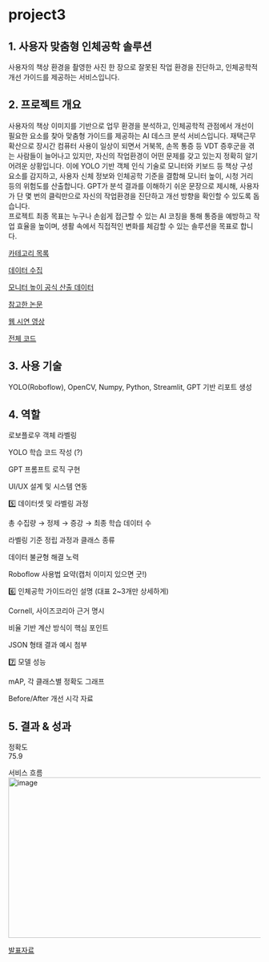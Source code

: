 # project3

## 1. 사용자 맞춤형 인체공학 솔루션<br>

사용자의 책상 환경을 촬영한 사진 한 장으로 잘못된 작업 환경을 진단하고, 인체공학적 개선 가이드를 제공하는 서비스입니다.<br>

## 2. 프로젝트 개요

사용자의 책상 이미지를 기반으로 업무 환경을 분석하고, 인체공학적 관점에서 개선이 필요한 요소를 찾아 맞춤형 가이드를 제공하는 AI 데스크 분석 서비스입니다. 재택근무 확산으로 장시간 컴퓨터 사용이 일상이 되면서 거북목, 손목 통증 등 VDT 증후군을 겪는 사람들이 늘어나고 있지만, 자신의 작업환경이 어떤 문제를 갖고 있는지 정확히 알기 어려운 상황입니다.
이에 YOLO 기반 객체 인식 기술로 모니터와 키보드 등 책상 구성 요소를 감지하고, 사용자 신체 정보와 인체공학 기준을 결합해 모니터 높이, 시청 거리 등의 위험도를 산출합니다. GPT가 분석 결과를 이해하기 쉬운 문장으로 제시해, 사용자가 단 몇 번의 클릭만으로 자신의 작업환경을 진단하고 개선 방향을 확인할 수 있도록 돕습니다. <br>
프로젝트 최종 목표는 누구나 손쉽게 접근할 수 있는 AI 코칭을 통해 통증을 예방하고 작업 효율을 높이며, 생활 속에서 직접적인 변화를 체감할 수 있는 솔루션을 목표로 합니다.

[카테고리 목록](https://docs.google.com/spreadsheets/d/1tteyq5jXOqYlGVjmUWLDkb59NdvOc6gyuN06nWfIHwU/edit?usp=drive_link)

[데이터 수집](https://drive.google.com/drive/folders/1Cpmg6iK_5-4j9rLjQ5uu2IoLHG59iPYU?usp=drive_link)

[모니터 높이 공식 산출 데이터](https://docs.google.com/spreadsheets/d/1CKce8DtY3HxBoi0hGiNBAbWmlRsmGDXbWE2uwdYXi98/edit?usp=drive_link)

[참고한 논문](https://drive.google.com/drive/folders/1GK4rzccEKPsFuCcLOu4epIGrE5LShO8m?usp=drive_link)

[웹 시연 영상](https://drive.google.com/file/d/1SkuHXsg7MpjtQxo13PyvC6Rwkds4LHaY/view?usp=drive_link)

[전체 코드](https://github.com/binibinibini/project3.git)

## 3. 사용 기술<br>
YOLO(Roboflow), OpenCV, Numpy, Python, Streamlit, GPT 기반 리포트 생성


## 4. 역할 <br>
로보플로우 객체 라벨링<br>

YOLO 학습 코드 작성 (?)<br>

GPT 프롬프트 로직 구현<br>

UI/UX 설계 및 시스템 연동<br>







5️⃣ 데이터셋 및 라벨링 과정

총 수집량 → 정제 → 증강 → 최종 학습 데이터 수

라벨링 기준 정립 과정과 클래스 종류

데이터 불균형 해결 노력

Roboflow 사용법 요약(캡처 이미지 있으면 굿!)

6️⃣ 인체공학 가이드라인 설명 (대표 2~3개만 상세하게)

Cornell, 사이즈코리아 근거 명시

비율 기반 계산 방식이 핵심 포인트

JSON 형태 결과 예시 첨부

7️⃣ 모델 성능

mAP, 각 클래스별 정확도 그래프

Before/After 개선 시각 자료














## 5. 결과 & 성과 <br>
정확도<br>
75.9 <br>

서비스 흐름<br>
<img width="1071" height="320" alt="image" src="https://github.com/user-attachments/assets/ccd415cf-4252-4a54-bcd9-772dae921371" />


[발표자료](https://docs.google.com/presentation/d/1MKx2OHbTf_ViDdTwbASfQeyOhodeTja7zB3pLnXR_uc/edit?usp=drive_link)
